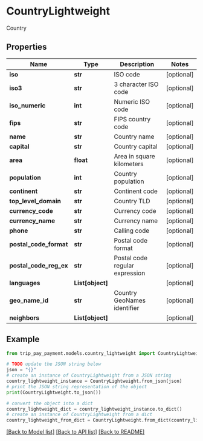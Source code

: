 # CountryLightweight

Country

## Properties

Name | Type | Description | Notes
------------ | ------------- | ------------- | -------------
**iso** | **str** | ISO code | [optional] 
**iso3** | **str** | 3 character ISO code | [optional] 
**iso_numeric** | **int** | Numeric ISO code | [optional] 
**fips** | **str** | FIPS country code | [optional] 
**name** | **str** | Country name | [optional] 
**capital** | **str** | Country capital | [optional] 
**area** | **float** | Area in square kilometers | [optional] 
**population** | **int** | Country population | [optional] 
**continent** | **str** | Continent code | [optional] 
**top_level_domain** | **str** | Country TLD | [optional] 
**currency_code** | **str** | Currency code | [optional] 
**currency_name** | **str** | Currency name | [optional] 
**phone** | **str** | Calling code | [optional] 
**postal_code_format** | **str** | Postal code format | [optional] 
**postal_code_reg_ex** | **str** | Postal code regular expression | [optional] 
**languages** | **List[object]** |  | [optional] 
**geo_name_id** | **str** | Country GeoNames identifier | [optional] 
**neighbors** | **List[object]** |  | [optional] 

## Example

```python
from trip_pay_payment.models.country_lightweight import CountryLightweight

# TODO update the JSON string below
json = "{}"
# create an instance of CountryLightweight from a JSON string
country_lightweight_instance = CountryLightweight.from_json(json)
# print the JSON string representation of the object
print(CountryLightweight.to_json())

# convert the object into a dict
country_lightweight_dict = country_lightweight_instance.to_dict()
# create an instance of CountryLightweight from a dict
country_lightweight_from_dict = CountryLightweight.from_dict(country_lightweight_dict)
```
[[Back to Model list]](../README.md#documentation-for-models) [[Back to API list]](../README.md#documentation-for-api-endpoints) [[Back to README]](../README.md)


